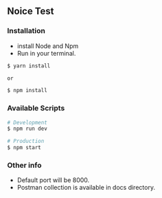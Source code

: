 ## Noice Test

### Installation

- install Node and Npm
- Run in your terminal.

```bash
$ yarn install

or

$ npm install
```

### Available Scripts

```bash
# Development
$ npm run dev

# Production
$ npm start
```

### Other info

- Default port will be 8000.
- Postman collection is available in docs directory.

